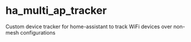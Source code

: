 # ha_multi_ap_tracker
Custom device tracker for home-assistant to track WiFi devices over non-mesh configurations
